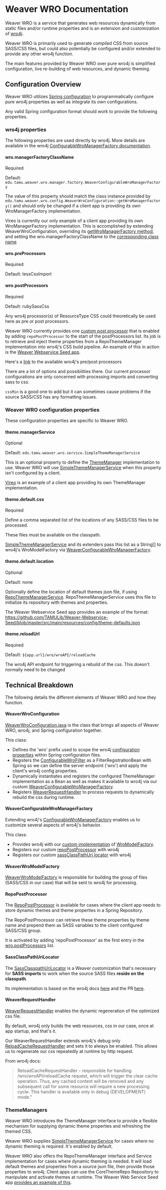
# Weaver WRO Documentation

Weaver WRO is a service that generates web resources dynamically from static files and/or runtime properties and is an extension and customization of [wro4j](https://github.com/wro4j/wro4j).

Weaver WRO is primarily used to generate compiled CSS from source SASS/CSS files, but could also potentially be configured and/or extended to provide any other wro4j function.

The main features provided by Weaver WRO over pure wro4j is simplified configuration, live re-building of web resources, and dynamic theming.

## Configuration Overview


Weaver WRO utilizes [Spring configuration](https://github.com/TAMULib/Weaver-Webservice-Core/blob/2.x/wro/src/main/java/edu/tamu/weaver/wro/config/WeaverWroConfiguration.java) to programmatically configure pure wro4j properties as well as integrate its own configurations. 

Any valid Spring configuration format should work to provide the following properties.

### wro4j properties

The following properties are used directly by wro4j. More details are available in the wro4j [ConfigurableWroManagerFactory documentation](https://wro4j.readthedocs.io/en/stable/ConfigurableWroManagerFactory/).

#### wro.managerFactoryClassName

Required

Default: `edu.tamu.weaver.wro.manager.factory.WeaverConfigurableWroManagerFactory`

The value of this property should match the class instance provided by `edu.tamu.weaver.wro.config.WeaverWroConfiguration::getWroManagerFactory()` and should only be changed if a client app is providing its own WroManagerFactory implementation.

Vireo is currently our only example of a client app providing its own WroManagerFactory implementation. This is accomplished by extending WeaverWroConfiguration, overriding its [getWroManagerFactory method](https://github.com/TexasDigitalLibrary/Vireo/blob/main/src/main/java/org/tdl/vireo/config/VireoWroConfiguration.java#L21"), and setting the wro.managerFactoryClassName to the [corresponding class name](https://github.com/TexasDigitalLibrary/Vireo/blob/main/src/main/resources/application.yaml#L172)

#### wro.preProcessors

Required

Default: lessCssImport

#### wro.postProcessors

Required

Default: rubySassCss

Any wro4j processor(s) of ResourceType CSS could theoretically be used here as pre or post processors.

Weaver WRO currently provides one [custom post processor](https://github.com/TAMULib/Weaver-Webservice-Core/blob/2.x/wro/src/main/java/edu/tamu/weaver/wro/processor/RepoPostProcessor.java) that is enabled by adding `repoPostProcessor` to the start of the postProcessors list. Its job is to retrieve and inject theme properties from a RepoThemeManager implementation into wro4j's CSS build pipeline. An example of this in action is the [Weaver Webservice Seed app](https://github.com/TAMULib/Weaver-Webservice-Seed/blob/master/src/main/resources/config/application.properties#L64).

Here's a [link](https://wro4j.readthedocs.io/en/stable/AvailableProcessors/) to the available wro4j's pre/post processors

There are a lot of options and possibilities there. Our current processor configurations are only concerned with processing imports and converting sass to css.

`cssMin` is a good one to add but it can sometimes cause problems if the source SASS/CSS has any formatting issues.



### Weaver WRO configuration properties

These configuration properties are specific to Weaver WRO.

#### theme.managerService 

Optional

Default: `edu.tamu.weaver.wro.service.SimpleThemeManagerService`

This is an optional property to define the [ThemeManager](#thememanagers) implementation to use. Weaver WRO will use [SimpleThemeManagerService](https://github.com/TAMULib/Weaver-Webservice-Core/blob/2.x/wro/src/main/java/edu/tamu/weaver/wro/service/SimpleThemeManagerService.java) when this property isn't configured by a client.

[Vireo](https://github.com/TexasDigitalLibrary/Vireo/blob/main/src/main/resources/application.yaml#L182) is an example of a client app providing its own ThemeManager implementation.


#### theme.default.css

Required

Define a comma separated list of the locations of any SASS/CSS files to be processed.

These files must be available on the classpath.

[SimpleThemeManagerService](https://github.com/TAMULib/Weaver-Webservice-Core/blob/2.x/wro/src/main/java/edu/tamu/weaver/wro/service/SimpleThemeManagerService.java#L45) and its extenders pass this list as a String[] to wro4j's WroModelFactory via [WeaverConfigurableWroManagerFactory](https://github.com/TAMULib/Weaver-Webservice-Core/blob/2.x/wro/src/main/java/edu/tamu/weaver/wro/manager/factory/WeaverConfigurableWroManagerFactory.java#L47).


#### theme.default.location

Optional

Default: none

Optionally define the location of default themes json file, if using [RepoThemeManagerService](https://github.com/TAMULib/Weaver-Webservice-Core/blob/2.x/wro/src/main/java/edu/tamu/weaver/wro/service/RepoThemeManagerService.java). RepoThemeManagerService uses this file to initialize its repository with themes and properties.

The Weaver Webservice Seed app provides an example of the format:
https://github.com/TAMULib/Weaver-Webservice-Seed/blob/master/src/main/resources/config/theme-defaults.json


#### theme.reloadUrl

Required

Default: `${app.url}/wro/wroAPI/reloadCache`


The wro4j API endpoint for triggering a rebuild of the css. This doesn't normally need to be changed


## Technical Breakdown

The following details the different elements of Weaver WRO and how they function.

#### WeaverWroConfiguration

[WeaverWroConfiguration.java](https://github.com/TAMULib/Weaver-Webservice-Core/blob/2.x/wro/src/main/java/edu/tamu/weaver/wro/config/WeaverWroConfiguration.java) is the class that brings all aspects of Weaver WRO, wro4j, and Spring configuration together.

This class:

* Defines the 'wro' prefix used to scope the wro4j [configuration properties](#wro4j-properties) within Spring configuration files.
* Registers the [ConfigurableWroFilter](https://github.com/wro4j/wro4j/blob/master/wro4j-core/src/main/java/ro/isdc/wro/http/ConfigurableWroFilter.java) as a FilterRegistrationBean with Spring so we can define the server endpoint ('wro') and apply the client's wro4j config properties.
* Dynamically instantiates and registers the configured ThemeManager implementation as a Bean as well as makes it available to wro4j via our custom [WeaverConfigurableWroManagerFactory](#weaverconfigurablewromanagerfactory).
* Registers [WeaverRequestHandler](#weaverrequesthandler) to process requests to dynamically rebuild the css during runtime.

#### WeaverConfigurableWroManagerFactory

Extending wro4j's [ConfigurableWroManagerFactory](https://wro4j.readthedocs.io/en/stable/ConfigurableWroManagerFactory/) enables us to customize several aspects of wro4j's behavior.

This class:

* Provides wro4j with our [custom implementation](#weaverwromodelfactory) of [WroModelFactory](https://github.com/wro4j/wro4j/blob/master/wro4j-core/src/main/java/ro/isdc/wro/model/factory/WroModelFactory.java).
* Registers our custom [repoPostProcessor](#repopostprocessor) with wro4j
* Registers our custom [sassClassPathUri locator](#sassclasspathurilocator) with wro4j

#### WeaverWroModelFactory

[WeaverWroModelFactory](https://github.com/TAMULib/Weaver-Webservice-Core/blob/2.x/wro/src/main/java/edu/tamu/weaver/wro/model/factory/WeaverWroModelFactory.java) is responsible for building the group of files (SASS/CSS in our case) that will be sent to wro4j for processing.

#### RepoPostProcessor
The [RepoPostProcessor](https://github.com/TAMULib/Weaver-Webservice-Core/blob/2.x/wro/src/main/java/edu/tamu/weaver/wro/processor/RepoPostProcessor.java) is available for cases where the client app needs to store dynamic themes and theme properties in a Spring Repository.

The RepoPostProcessor can retrieve these theme properties by theme name and prepend them as SASS variables to the client configured SASS/CSS group.

It is activated by adding 'repoPostProcessor' as the first entry in the [wro.postProcessors](#wropostprocessors) list.

#### SassClassPathUriLocator

The [SassClasspathUriLocator](https://github.com/TAMULib/Weaver-Webservice-Core/blob/2.x/wro/src/main/java/edu/tamu/weaver/wro/resource/locator/SassClassPathUriLocator.java) is a Weaver customization that's necessary for **SASS imports** to work when the source SASS files **reside on the classpath**.

Its implementation is based on the wro4j docs [here](https://wro4j.readthedocs.io/en/stable/CreateCustomLocator/) and the PR [here](https://github.com/wro4j/wro4j/pull/1048/files).

#### WeaverRequestHandler

[WeaverRequestHandler](https://github.com/TAMULib/Weaver-Webservice-Core/blob/2.x/wro/src/main/java/wro4j/http/handler/WeaverRequestHandler.java) enables the dynamic regeneration of the optimized css file. 

By default, wro4j only builds the web resources, css in our case, once at app startup, and that's it.

Our WeaverRequestHandler extends wro4j's debug only [ReloadCacheRequestHandler](https://wro4j.readthedocs.io/en/stable/RequestHandler/) and sets it to always be enabled. This allows us to regenerate our css repeatedly at runtime by http request.

From wro4j docs:

>ReloadCacheRequestHandler - responsible for handling /wro/wroAPI/reloadCache request, which will trigger the clear cache operation. Thus, any cached content will be removed and any subsequent call for some resource will require a new processing cycle. This handler is available only in debug (DEVELOPMENT) mode."

### ThemeManagers

Weaver WRO introduces the ThemeManager interface to provide a flexible mechanism for supplying dynamic theme properties and refreshing the themed CSS.

Weaver WRO supplies [SimpleThemeManagerService](https://github.com/TAMULib/Weaver-Webservice-Core/blob/2.x/wro/src/main/java/edu/tamu/weaver/wro/service/SimpleThemeManagerService.java) for cases where no dynamic theming is required. It's enabled by default.

Weaver WRO also offers the RepoThemeManager interface and Service implementation for cases where dynamic theming is needed. It will load default themes and properties from a source json file, then provide those properties to wro4j. Client apps can use the CoreThemeRepo Repository to manipulate and activate themes at runtime. The Weaver Web Service Seed app [provides an example of this](https://github.com/TAMULib/Weaver-Webservice-Seed/blob/master/src/main/java/edu/tamu/app/controller/ThemeController.java).